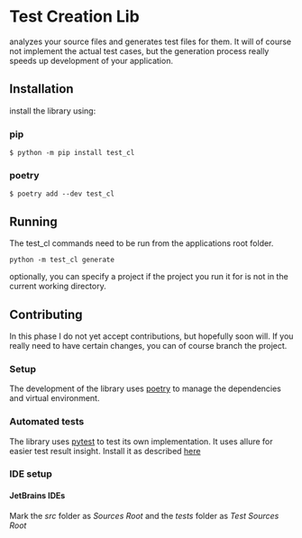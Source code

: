 Test Creation Lib 
=================

analyzes your source files and generates test files for them. It will of course not implement the actual test cases, but
the generation process really speeds up development of your application.

Installation
------------
install the library using:

### pip
```shell
$ python -m pip install test_cl
```

### poetry
```shell
$ poetry add --dev test_cl
```

Running
-------
The test_cl commands need to be run from the applications root folder.

```shell
python -m test_cl generate
```

optionally, you can specify a project if the project you run it for is not in the current working directory.

Contributing
------------
In this phase I do not yet accept contributions, but hopefully soon will. If you really need to have certain changes, 
you can of course branch the project.

### Setup
The development of the library uses [poetry](https://python-poetry.org/) to manage the dependencies and virtual 
environment.

### Automated tests
The library uses [pytest](https://docs.pytest.org/) to test its own implementation.
It uses allure for easier test result insight. Install it as described [here](https://docs.qameta.io/allure-report/)

### IDE setup
#### JetBrains IDEs
Mark the _src_ folder as _Sources Root_ and the _tests_ folder as _Test Sources Root_
